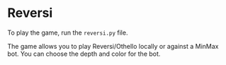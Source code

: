# Reversi

To play the game, run the `reversi.py` file.

The game allows you to play Reversi/Othello locally or against a MinMax bot. You can choose the depth and color for the bot.
